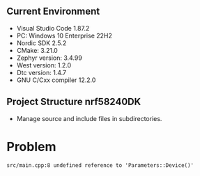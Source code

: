 ## Current Environment
- Visual Studio Code 1.87.2
- PC: Windows 10 Enterprise 22H2
- Nordic SDK 2.5.2
- CMake: 3.21.0
- Zephyr version: 3.4.99
- West version: 1.2.0
- Dtc version: 1.4.7
- GNU C/Cxx compiler 12.2.0

## Project Structure nrf58240DK
- Manage source and include files in subdirectories.

# Problem
```
src/main.cpp:8 undefined reference to 'Parameters::Device()'
```
